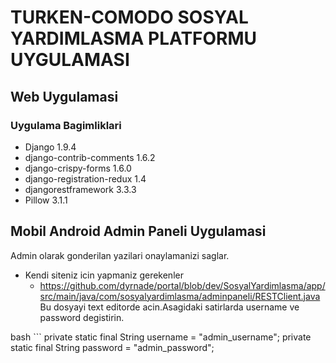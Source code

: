 # TURKEN-COMODO SOSYAL YARDIMLASMA PLATFORMU UYGULAMASI #

## Web Uygulamasi ##
### Uygulama Bagimliklari ###

- Django 1.9.4
- django-contrib-comments 1.6.2
- django-crispy-forms 1.6.0
- django-registration-redux 1.4
- djangorestframework 3.3.3
- Pillow 3.1.1

## Mobil Android Admin Paneli Uygulamasi ##

Admin olarak gonderilan yazilari onaylamanizi saglar.

- Kendi siteniz icin yapmaniz gerekenler
  - https://github.com/dyrnade/portal/blob/dev/SosyalYardimlasma/app/src/main/java/com/sosyalyardimlasma/adminpaneli/RESTClient.java
    Bu dosyayi text editorde acin.Asagidaki satirlarda username ve password degistirin.

bash ```
    private static final String username = "admin_username";
    private static final String password = "admin_password";
```